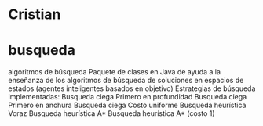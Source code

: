 # Cristian
# busqueda
algoritmos de búsqueda
Paquete de clases en Java de ayuda a la enseñanza de los algoritmos de 
búsqueda de soluciones en espacios de estados (agentes inteligentes basados en objetivo)
Estrategias de búsqueda implementadas:
Busqueda ciega Primero en profundidad
Busqueda ciega Primero en anchura
Busqueda ciega Costo uniforme
Busqueda heurística Voraz
Busqueda heurística A*
Busqueda heurística A* (costo 1)
